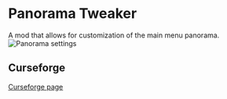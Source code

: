# Panorama Tweaker
A mod that allows for customization of the main menu panorama.
![Panorama settings](https://i.imgur.com/FnilWl2.png)

## Curseforge
[Curseforge page](https://www.curseforge.com/minecraft/mc-mods/panorama-tweaker)